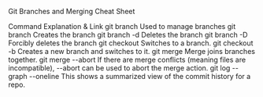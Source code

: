 Git Branches and Merging Cheat Sheet

Command
Explanation & Link
git branch
Used to manage branches
git branch <name> 
Creates the branch
git branch -d <name>
Deletes the branch
git branch -D <name>
Forcibly deletes the branch
git checkout <branch> 
Switches to a branch.
git checkout -b <branch>
Creates a new branch and switches to it.
git merge <branch> 
Merge joins branches together. 
git merge --abort
If there are merge conflicts (meaning files are incompatible), --abort can be used to abort the merge action.
git log --graph --oneline
This shows a summarized view of the commit history for a repo.
